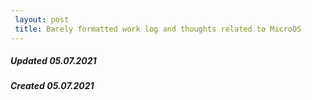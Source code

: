 ```yaml
---
 layout: post
 title: Barely formatted work log and thoughts related to MicroOS 
---
```



##### Updated 05.07.2021
##### Created 05.07.2021
